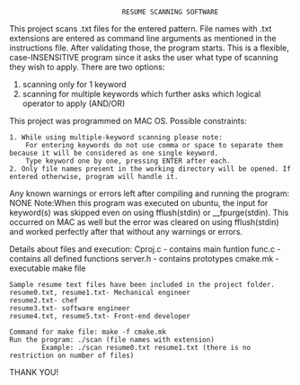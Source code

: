 									

								RESUME SCANNING SOFTWARE

This project scans .txt files for the entered pattern. File names with .txt extensions are entered as command line arguments as mentioned in the instructions file. After validating those, the program starts. This is a flexible, case-INSENSITIVE program since it asks the user what type of scanning they wish to apply. 
There are two options:
1. scanning only for 1 keyword
2. scanning for multiple keywords which further asks which logical operator to apply (AND/OR)

This project was programmed on MAC OS.
Possible constraints:

	1. While using multiple-keyword scanning please note:
 		For entering keywords do not use comma or space to separate them because it will be considered as one single keyword.
 		Type keyword one by one, pressing ENTER after each.
	2. Only file names present in the working directory will be opened. If entered otherwise, program will handle it.


Any known warnings or errors left after compiling and running the program: NONE
	Note:When this program was executed on ubuntu, the input for keyword(s) was skipped even on using fflush(stdin) or __fpurge(stdin). 
	This occurred on MAC as well but the error was cleared on using fflush(stdin) and worked perfectly after that without any warnings or errors.

Details about files and execution:
	Cproj.c - contains main funtion
	func.c - contains all defined functions 
	server.h - contains prototypes
	cmake.mk - executable make file

	Sample resume text files have been included in the project folder.
	resume0.txt, resume1.txt- Mechanical engineer
	resume2.txt- chef
	resume3.txt- software engineer
	resume4.txt, resume5.txt- Front-end developer

	Command for make file: make -f cmake.mk
	Run the program: ./scan (file names with extension)
			Example: ./scan resume0.txt resume1.txt (there is no restriction on number of files)

THANK YOU!



